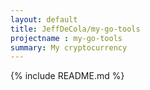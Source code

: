 ```yaml
---
layout: default
title: JeffDeCola/my-go-tools
projectname : my-go-tools
summary: My cryptocurrency
---
```


{% include README.md %}
